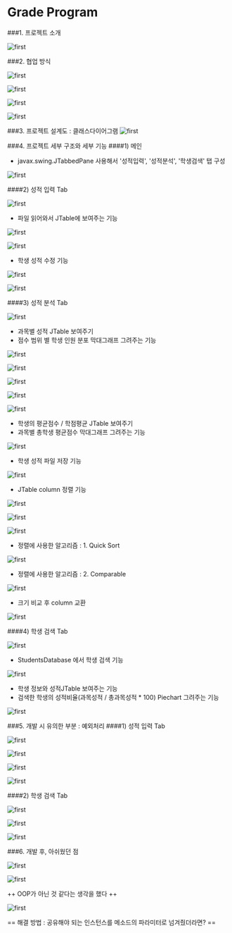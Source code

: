 # Grade Program

###1. 프로젝트 소개

![first](JavaProject_readme_img/slide1.JPG)

###2. 협업 방식

![first](JavaProject_readme_img/slide2.JPG)

![first](JavaProject_readme_img/slide3.JPG)

![first](JavaProject_readme_img/slide4.JPG)

![first](JavaProject_readme_img/slide5.JPG)

###3. 프로젝트 설계도 : 클래스다이어그램
![first](JavaProject_readme_img/slide6.JPG)

###4. 프로젝트 세부 구조와 세부 기능
####1) 메인
* javax.swing.JTabbedPane 사용해서 '성적입력', '성적분석', '학생검색' 탭 구성

![first](JavaProject_readme_img/slide7.JPG)

####2) 성적 입력 Tab

![first](JavaProject_readme_img/slide8.JPG)

* 파일 읽어와서 JTable에 보여주는 기능

![first](JavaProject_readme_img/slide9.JPG)

![first](JavaProject_readme_img/slide10.JPG)
* 학생 성적 수정 기능

![first](JavaProject_readme_img/slide11.JPG)

![first](JavaProject_readme_img/slide12.JPG)

####3) 성적 분석 Tab

![first](JavaProject_readme_img/slide13.JPG)

* 과목별 성적 JTable 보여주기
* 점수 범위 별 학생 인원 분포 막대그래프 그려주는 기능

![first](JavaProject_readme_img/slide14.JPG)

![first](JavaProject_readme_img/slide15.JPG)

![first](JavaProject_readme_img/slide16.JPG)

![first](JavaProject_readme_img/slide17.JPG)

![first](JavaProject_readme_img/slide18.JPG)

* 학생의 평균점수 / 학점평균 JTable 보여주기
* 과목별 총학생 평균점수 막대그래프 그려주는 기능

![first](JavaProject_readme_img/slide19.JPG)

* 학생 성적 파일 저장 기능

![first](JavaProject_readme_img/slide20.JPG)

* JTable column 정렬 기능

![first](JavaProject_readme_img/slide21.JPG)

![first](JavaProject_readme_img/slide22.JPG)

![first](JavaProject_readme_img/slide23.JPG)

* 정렬에 사용한 알고리즘 : 1. Quick Sort

![first](JavaProject_readme_img/slide24.JPG)

* 정렬에 사용한 알고리즘 : 2. Comparable

![first](JavaProject_readme_img/slide25.JPG)

* 크기 비교 후 column 교환

![first](JavaProject_readme_img/slide26.JPG)

####4) 학생 검색 Tab

![first](JavaProject_readme_img/slide27.JPG)

* StudentsDatabase 에서 학생 검색 기능

![first](JavaProject_readme_img/slide28.JPG)

* 학생 정보와 성적JTable 보여주는 기능
* 검색한 학생의 성적비율(과목성적 / 총과목성적 * 100) Piechart 그려주는 기능

![first](JavaProject_readme_img/slide29.JPG)

###5. 개발 시 유의한 부분 : 예외처리
####1) 성적 입력 Tab

![first](JavaProject_readme_img/slide30.JPG)

![first](JavaProject_readme_img/slide31.JPG)

![first](JavaProject_readme_img/slide32.JPG)

![first](JavaProject_readme_img/slide33.JPG)

####2) 학생 검색 Tab

![first](JavaProject_readme_img/slide34.JPG)

![first](JavaProject_readme_img/slide35.JPG)

![first](JavaProject_readme_img/slide36.JPG)

###6. 개발 후, 아쉬웠던 점

![first](JavaProject_readme_img/slide37.JPG)

![first](JavaProject_readme_img/slide38.JPG)

++ OOP가 아닌 것 같다는 생각을 했다 ++

![first](JavaProject_readme_img/slide39.JPG)

== 해결 방법 : 공유해야 되는 인스턴스를 메소드의 파라미터로 넘겨줬더라면? ==



